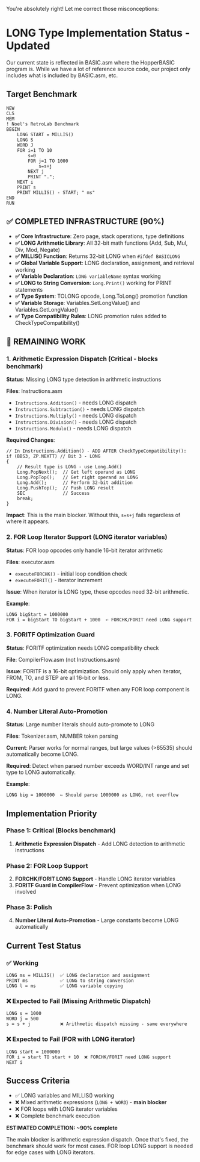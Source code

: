 You're absolutely right! Let me correct those misconceptions:

# LONG Type Implementation Status - Updated

Our current state is reflected in BASIC.asm where the HopperBASIC program is.
While we have a lot of reference source code, our project only includes what is included by BASIC.asm, etc.

## Target Benchmark
```basic
NEW
CLS
MEM
! Noel's RetroLab Benchmark
BEGIN
    LONG START = MILLIS()
    LONG S
    WORD J
    FOR i=1 TO 10
        s=0
        FOR j=1 TO 1000
            s=s+j
        NEXT j
        PRINT ".";
    NEXT i
    PRINT s
    PRINT MILLIS() - START; " ms"
END
RUN
```

## ✅ **COMPLETED INFRASTRUCTURE (90%)**
- **✅ Core Infrastructure**: Zero page, stack operations, type definitions 
- **✅ LONG Arithmetic Library**: All 32-bit math functions (Add, Sub, Mul, Div, Mod, Negate)
- **✅ MILLIS() Function**: Returns 32-bit LONG when `#ifdef BASICLONG`
- **✅ Global Variable Support**: LONG declaration, assignment, and retrieval working
- **✅ Variable Declaration**: `LONG variableName` syntax working
- **✅ LONG to String Conversion**: `Long.Print()` working for PRINT statements
- **✅ Type System**: TOLONG opcode, Long.ToLong() promotion function
- **✅ Variable Storage**: Variables.SetLongValue() and Variables.GetLongValue()
- **✅ Type Compatibility Rules**: LONG promotion rules added to CheckTypeCompatibility()

## 🚧 **REMAINING WORK**

### **1. Arithmetic Expression Dispatch (Critical - blocks benchmark)**
**Status**: Missing LONG type detection in arithmetic instructions

**Files**: Instructions.asm 
- `Instructions.Addition()` - needs LONG dispatch
- `Instructions.Subtraction()` - needs LONG dispatch  
- `Instructions.Multiply()` - needs LONG dispatch
- `Instructions.Division()` - needs LONG dispatch
- `Instructions.Modulo()` - needs LONG dispatch

**Required Changes**:
```assembly
// In Instructions.Addition() - ADD AFTER CheckTypeCompatibility():
if (BBS3, ZP.NEXTT) // Bit 3 - LONG
{
    // Result type is LONG - use Long.Add()
    Long.PopNext();  // Get left operand as LONG
    Long.PopTop();   // Get right operand as LONG  
    Long.Add();      // Perform 32-bit addition
    Long.PushTop();  // Push LONG result
    SEC              // Success
    break;
}
```

**Impact**: This is the main blocker. Without this, `s=s+j` fails regardless of where it appears.

### **2. FOR Loop Iterator Support (LONG iterator variables)**
**Status**: FOR loop opcodes only handle 16-bit iterator arithmetic

**Files**: executor.asm
- `executeFORCHK()` - initial loop condition check
- `executeFORIT()` - iterator increment

**Issue**: When iterator is LONG type, these opcodes need 32-bit arithmetic.

**Example**: 
```basic
LONG bigStart = 1000000
FOR i = bigStart TO bigStart + 1000  ← FORCHK/FORIT need LONG support
```

### **3. FORITF Optimization Guard**
**Status**: FORITF optimization needs LONG compatibility check

**File**: CompilerFlow.asm (not Instructions.asm)

**Issue**: FORITF is a 16-bit optimization. Should only apply when iterator, FROM, TO, and STEP are all 16-bit or less.

**Required**: Add guard to prevent FORITF when any FOR loop component is LONG.

### **4. Number Literal Auto-Promotion**
**Status**: Large number literals should auto-promote to LONG

**Files**: Tokenizer.asm, NUMBER token parsing

**Current**: Parser works for normal ranges, but large values (>65535) should automatically become LONG.

**Required**: Detect when parsed number exceeds WORD/INT range and set type to LONG automatically.

**Example**: 
```basic
LONG big = 1000000  ← Should parse 1000000 as LONG, not overflow
```

## **Implementation Priority**

### **Phase 1: Critical (Blocks benchmark)**
1. **Arithmetic Expression Dispatch** - Add LONG detection to arithmetic instructions

### **Phase 2: FOR Loop Support**  
2. **FORCHK/FORIT LONG Support** - Handle LONG iterator variables
3. **FORITF Guard in CompilerFlow** - Prevent optimization when LONG involved

### **Phase 3: Polish**
4. **Number Literal Auto-Promotion** - Large constants become LONG automatically

## **Current Test Status**

### **✅ Working**
```basic
LONG ms = MILLIS()  ✅ LONG declaration and assignment
PRINT ms            ✅ LONG to string conversion  
LONG l = ms         ✅ LONG variable copying
```

### **❌ Expected to Fail (Missing Arithmetic Dispatch)**
```basic
LONG s = 1000
WORD j = 500
s = s + j           ❌ Arithmetic dispatch missing - same everywhere
```

### **❌ Expected to Fail (FOR with LONG iterator)**
```basic
LONG start = 1000000
FOR i = start TO start + 10  ❌ FORCHK/FORIT need LONG support
NEXT i
```

## **Success Criteria**
- ✅ LONG variables and MILLIS() working
- ❌ Mixed arithmetic expressions (`LONG + WORD`) - **main blocker**
- ❌ FOR loops with LONG iterator variables
- ❌ Complete benchmark execution

**ESTIMATED COMPLETION: ~90% complete**

The main blocker is arithmetic expression dispatch. Once that's fixed, the benchmark should work for most cases. FOR loop LONG support is needed for edge cases with LONG iterators.